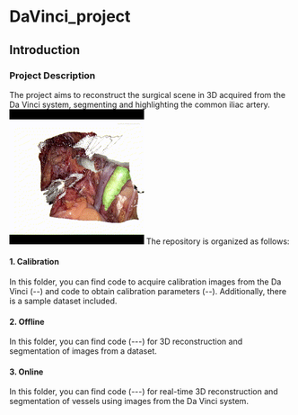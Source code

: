 # DaVinci_project
## Introduction
### Project Description

The project aims to reconstruct the surgical scene in 3D acquired from the Da Vinci system, segmenting and highlighting the common iliac artery.
![Alt Text](Result.gif)
The repository is organized as follows:

#### 1. Calibration
In this folder, you can find code to acquire calibration images from the Da Vinci (--) and code to obtain calibration parameters (--). Additionally, there is a sample dataset included.

#### 2. Offline
In this folder, you can find code (---) for 3D reconstruction and segmentation of images from a dataset.

#### 3. Online
In this folder, you can find code (---) for real-time 3D reconstruction and segmentation of vessels using images from the Da Vinci system.
